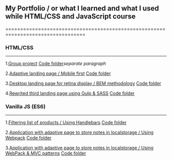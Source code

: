 ## My Portfolio / or what I learned and what I used while HTML/CSS and JavaScript course
=================================================================================

### HTML/CSS
----------------------------------------------------------------------------------------
1.[Group project](https://github.com/Danil44/Go-IT-FE-Course--/tree/master/EV-website-project)
[Code folder](https://github.com/Danil44/Go-IT-FE-Course--/tree/master/EV-website-project)*separate paragraph*

2.[Adaptive landing page / Mobile first](https://danil44.github.io/Go-IT-FE-Course--/HTML-CSS/module-08/index.html)
[Code folder](https://github.com/Danil44/Go-IT-FE-Course--/tree/master/HTML-CSS/module-08)

3.[Desktop landing page for retina display / BEM methodology](https://danil44.github.io/Go-IT-FE-Course--/HTML-CSS/module-10/index.html)
[Code folder](https://github.com/Danil44/Go-IT-FE-Course--/tree/master/HTML-CSS/module-10)

4.[Rewrited third landing page using Gulp & SASS](https://danil44.github.io/Go-IT-FE-Course--/HTML-CSS/module-11/build/index.html)
[Code folder](https://github.com/Danil44/Go-IT-FE-Course--/tree/master/HTML-CSS/module-11)

### Vanilla JS (ES6)
----------------------------------------------------------------------------------------
1.[Filtering list of products / Using Handlebars](https://danil44.github.io/Go-IT-FE-Course--/JS-FE-Advenced-GoIT/module-11/index.html)
[Code folder](https://github.com/Danil44/Go-IT-FE-Course--/tree/master/JS-FE-Advenced-GoIT/module-11)

2.[Application with adaptive page to store notes in localstorage / Using Webpack](https://danil44.github.io/Go-IT-FE-Course--/JS-FE-Advenced-GoIT/module-12/build/index.html) 
[Code folder](https://github.com/Danil44/Go-IT-FE-Course--/tree/master/JS-FE-Advenced-GoIT/module-12)

3.[Application with adaptive page to store notes in localstorage / Using WebPack & MVC patterns](https://danil44.github.io/Go-IT-FE-Course--/JS-FE-Advenced-GoIT/module-13/build/index.html)
[Code folder](https://github.com/Danil44/Go-IT-FE-Course--/tree/master/JS-FE-Advenced-GoIT/module-13)
